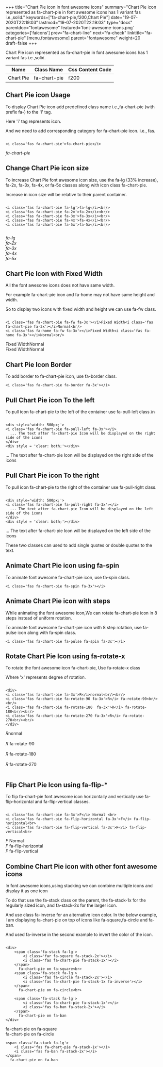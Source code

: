 +++
title="Chart Pie icon in font awesome icons"
summary="Chart Pie icon represented as fa-chart-pie in font awesome icons has 1 variant fas i.e.,solid."
keywords=["fa-chart-pie,f200,Chart Pie"]
date="19-07-2020T22:19:03"
lastmod="19-07-2020T22:19:03"
type="docs"
parentdoc="fontawesome"
featured='font-awesome-icons.png'
categories=['faicons']
prev="fa-chart-line"
next="fa-check"
linktitle="fa-chart-pie"
[menu.fontawesome]
parent="fontawesome"
weight=20
draft=false
+++


Chart Pie icon represented as fa-chart-pie in font awesome icons has 1 variant fas i.e.,solid.

<div class='table-responsive'><table class='table'><thead><tr><th>Name</th><th>Class Name</th><th>Css Content Code</th></tr></thead><tbody><tr><td>Chart Pie</td><td>fa-chart-pie</td><td>f200</td></tr></tbody></table></div>



## Chart Pie icon Usage

To display Chart Pie icon add predefined class name i.e.,fa-chart-pie (with prefix fa-) to the 'i' tag.

Here 'i' tag represents icon.

And we need to add corresponding category for fa-chart-pie icon. i.e., fas.


```

<i class='fas fa-chart-pie'>fa-chart-pie</i>
```

<i class='fas fa-chart-pie'>fa-chart-pie</i>




## Change Chart Pie icon size
To increase Chart Pie font awesome icon size, use the fa-lg (33% increase), fa-2x, fa-3x, fa-4x, or fa-5x classes along with icon class fa-chart-pie.

Increase in icon size will be relative to their parent container. 

```

<i class='fas fa-chart-pie fa-lg'>fa-lg</i><br/>
<i class='fas fa-chart-pie fa-2x'>fa-2x</i><br/>
<i class='fas fa-chart-pie fa-3x'>fa-3x</i><br/>
<i class='fas fa-chart-pie fa-4x'>fa-4x</i><br/>
<i class='fas fa-chart-pie fa-5x'>fa-5x</i><br/>
            
```

<i class='fas fa-chart-pie fa-lg'>fa-lg</i><br/>
<i class='fas fa-chart-pie fa-2x'>fa-2x</i><br/>
<i class='fas fa-chart-pie fa-3x'>fa-3x</i><br/>
<i class='fas fa-chart-pie fa-4x'>fa-4x</i><br/>
<i class='fas fa-chart-pie fa-5x'>fa-5x</i><br/>
            



## Chart Pie Icon with Fixed Width 

All the font awesome icons does not have same width.

For example fa-chart-pie icon and fa-home may not have same height and width.

So to display two icons with fixed width and height we can use fa-fw class.


```

<i class='fas fa-chart-pie fa-fw fa-3x'></i>Fixed Width<i class='fas fa-chart-pie fa-3x'></i>Normal<br/>
<i class='fas fa-home fa-fw fa-3x'></i>Fixed Width<i class='fas fa-home fa-3x'></i>Normal<br/>
```

<i class='fas fa-chart-pie fa-fw fa-3x'></i>Fixed Width<i class='fas fa-chart-pie fa-3x'></i>Normal<br/>
<i class='fas fa-home fa-fw fa-3x'></i>Fixed Width<i class='fas fa-home fa-3x'></i>Normal<br/>



## Chart Pie Icon Border 

To add border to fa-chart-pie icon, use fa-border class.


```
<i class='fas fa-chart-pie fa-border fa-3x'></i>

```
<i class='fas fa-chart-pie fa-border fa-3x'></i>





## Pull Chart Pie icon To the left

To pull icon fa-chart-pie to the left of the container use fa-pull-left class.\n

```

<div style='width: 500px;'>
<i class='fas fa-chart-pie fa-pull-left fa-3x'></i>
  ... The text after fa-chart-pie Icon will be displayed on the right side of the icons
</div>
<div style = 'clear: both;'></div>
```

<div style='width: 500px;'>
<i class='fas fa-chart-pie fa-pull-left fa-3x'></i>
  ... The text after fa-chart-pie Icon will be displayed on the right side of the icons
</div>
<div style = 'clear: both;'></div>




## Pull Chart Pie icon To the right
To pull icon fa-chart-pie to the right of the container use fa-pull-right class.

```

<div style='width: 500px;'>
<i class='fas fa-chart-pie fa-pull-right fa-3x'></i>
  ... The text after fa-chart-pie Icon will be displayed on the left side of the icons
</div>
<div style = 'clear: both;'></div>
```

<div style='width: 500px;'>
<i class='fas fa-chart-pie fa-pull-right fa-3x'></i>
  ... The text after fa-chart-pie Icon will be displayed on the left side of the icons
</div>
<div style = 'clear: both;'></div>

These two classes can used to add single quotes or double quotes to the text.


## Animate Chart Pie icon using fa-spin
To animate font awesome fa-chart-pie icon, use fa-spin class.

```
<i class='fas fa-chart-pie fa-spin fa-3x'></i>
```
<i class='fas fa-chart-pie fa-spin fa-3x'></i>




## Animate Chart Pie icon with steps
While animating the font awesome icon,We can rotate fa-chart-pie icon in 8 steps instead of uniform rotation.

To animate font awesome fa-chart-pie icon with 8 step rotation, use fa-pulse icon along with fa-spin class.


```
<i class='fas fa-chart-pie fa-pulse fa-spin fa-3x'></i>

```
<i class='fas fa-chart-pie fa-pulse fa-spin fa-3x'></i>





## Rotate Chart Pie Icon using fa-rotate-x
To rotate the font awesome icon fa-chart-pie, Use fa-rotate-x class

Where 'x' represents degree of rotation.


```

<div>
<i class='fas fa-chart-pie fa-3x'>R</i>normal<br/><br/>
<i class='fas fa-chart-pie fa-rotate-90 fa-3x'>R</i> fa-rotate-90<br/><br/> 
<i class='fas fa-chart-pie fa-rotate-180  fa-3x'>R</i> fa-rotate-180<br/><br/> 
<i class='fas fa-chart-pie fa-rotate-270 fa-3x'>R</i> fa-rotate-270<br/><br/>
</div>
```

<div>
<i class='fas fa-chart-pie fa-3x'>R</i>normal<br/><br/>
<i class='fas fa-chart-pie fa-rotate-90 fa-3x'>R</i> fa-rotate-90<br/><br/> 
<i class='fas fa-chart-pie fa-rotate-180  fa-3x'>R</i> fa-rotate-180<br/><br/> 
<i class='fas fa-chart-pie fa-rotate-270 fa-3x'>R</i> fa-rotate-270<br/><br/>
</div>




## Flip Chart Pie Icon using fa-flip-*
To flip fa-chart-pie font awesome icon horizontally and vertically use fa-flip-horizontal and fa-flip-vertical classes. 

```

<i class='fas fa-chart-pie fa-3x'>F</i> Normal <br>
<i class='fas fa-chart-pie fa-flip-horizontal fa-3x'>F</i> fa-flip-horizontal<br>
<i class='fas fa-chart-pie fa-flip-vertical fa-3x'>F</i> fa-flip-vertical<br>
```

<i class='fas fa-chart-pie fa-3x'>F</i> Normal <br>
<i class='fas fa-chart-pie fa-flip-horizontal fa-3x'>F</i> fa-flip-horizontal<br>
<i class='fas fa-chart-pie fa-flip-vertical fa-3x'>F</i> fa-flip-vertical<br>




## Combine Chart Pie icon with other font awesome icons
In font awesome icons,using stacking we can combine multiple icons and display it as one icon 

To do that use the fa-stack class on the parent, the fa-stack-1x for the regularly sized icon, and fa-stack-2x for the larger icon.

And use class fa-inverse for an alternative icon color. 
In the below example, I am displaying fa-chart-pie on top of icons like fa-square,fa-circle and fa-ban.

And used fa-inverse in the second example to invert the color of the icon.

```

<div>
    <span class='fa-stack fa-lg'>
        <i class='far fa-square fa-stack-2x'></i>
        <i class='fas fa-chart-pie fa-stack-1x'></i>
    </span>
      fa-chart-pie on fa-square<br>
    <span class='fa-stack fa-lg'>
        <i class='fas fa-circle fa-stack-2x'></i>
        <i class='fas fa-chart-pie fa-stack-1x fa-inverse'></i>
    </span>
      fa-chart-pie on fa-circle<br>

    <span class='fa-stack fa-lg'>
        <i class='fas fa-chart-pie fa-stack-1x'></i>
        <i class='fas fa-ban fa-stack-2x'></i>
    </span>
      fa-chart-pie on fa-ban
</div>
```

<div>
    <span class='fa-stack fa-lg'>
        <i class='far fa-square fa-stack-2x'></i>
        <i class='fas fa-chart-pie fa-stack-1x'></i>
    </span>
      fa-chart-pie on fa-square<br>
    <span class='fa-stack fa-lg'>
        <i class='fas fa-circle fa-stack-2x'></i>
        <i class='fas fa-chart-pie fa-stack-1x fa-inverse'></i>
    </span>
      fa-chart-pie on fa-circle<br>

    <span class='fa-stack fa-lg'>
        <i class='fas fa-chart-pie fa-stack-1x'></i>
        <i class='fas fa-ban fa-stack-2x'></i>
    </span>
      fa-chart-pie on fa-ban
</div>






